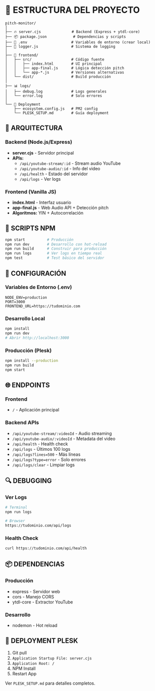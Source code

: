# 📁 ESTRUCTURA DEL PROYECTO

```
pitch-monitor/
│
├── 🔥 server.cjs              # Backend (Express + ytdl-core)
├── 📦 package.json            # Dependencias y scripts
├── 🔐 .env                    # Variables de entorno (crear local)
├── 📝 logger.js               # Sistema de logging
│
├── 📱 frontend/
│   ├── src/                  # Código fuente
│   │   ├── index.html        # UI principal
│   │   ├── app-final.js      # Lógica detección pitch
│   │   └── app-*.js          # Versiones alternativas
│   └── dist/                 # Build producción
│
├── 📊 logs/
│   ├── debug.log             # Logs generales
│   └── error.log             # Solo errores
│
└── 🚀 Deployment
    ├── ecosystem.config.js   # PM2 config
    └── PLESK_SETUP.md        # Guía deployment

```

## 🎯 ARQUITECTURA

### Backend (Node.js/Express)
- **server.cjs** - Servidor principal
- **APIs:**
  - `/api/youtube-stream/:id` - Stream audio YouTube
  - `/api/youtube-audio/:id` - Info del video
  - `/api/health` - Estado del servidor
  - `/api/logs` - Ver logs

### Frontend (Vanilla JS)
- **index.html** - Interfaz usuario
- **app-final.js** - Web Audio API + Detección pitch
- **Algoritmos:** YIN + Autocorrelación

## 📝 SCRIPTS NPM

```bash
npm start          # Producción
npm run dev        # Desarrollo con hot-reload
npm run build      # Construir para producción
npm run logs       # Ver logs en tiempo real
npm test           # Test básico del servidor
```

## 🔧 CONFIGURACIÓN

### Variables de Entorno (.env)
```env
NODE_ENV=production
PORT=3000
FRONTEND_URL=https://tudominio.com
```

### Desarrollo Local
```bash
npm install
npm run dev
# Abrir http://localhost:3000
```

### Producción (Plesk)
```bash
npm install --production
npm run build
npm start
```

## 🌐 ENDPOINTS

### Frontend
- `/` - Aplicación principal

### Backend APIs
- `/api/youtube-stream/:videoId` - Audio streaming
- `/api/youtube-audio/:videoId` - Metadata del video
- `/api/health` - Health check
- `/api/logs` - Últimos 100 logs
- `/api/logs?lines=500` - Más líneas
- `/api/logs?type=error` - Solo errores
- `/api/logs/clear` - Limpiar logs

## 🔍 DEBUGGING

### Ver Logs
```bash
# Terminal
npm run logs

# Browser
https://tudominio.com/api/logs
```

### Health Check
```bash
curl https://tudominio.com/api/health
```

## 📦 DEPENDENCIAS

### Producción
- express - Servidor web
- cors - Manejo CORS
- ytdl-core - Extractor YouTube

### Desarrollo
- nodemon - Hot reload

## 🚀 DEPLOYMENT PLESK

1. Git pull
2. `Application Startup File: server.cjs`
3. `Application Root: /`
4. NPM Install
5. Restart App

Ver `PLESK_SETUP.md` para detalles completos.
